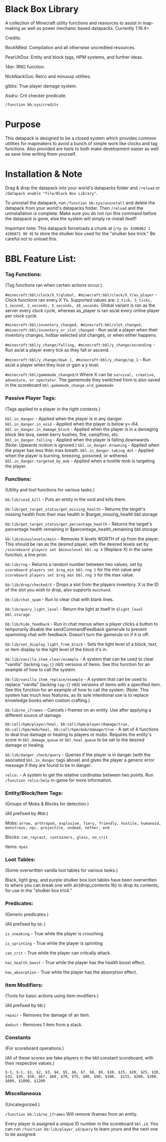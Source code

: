 # Black Box Library
A collection of Minecraft utility functions and resources to assist in map-making as well as power mechanic based datapacks.
Currently 1.19.4+

Credits:

RockNRed: Compilation and all otherwise uncredited resources.

PearUhDox: Entity and block tags, HPM systems, and further ideas.

14er: RNG function.

NickNackGus: Relco and minusxp utilities.

gibbs: True player damage system.

Asdru: Crit checker predicate.

`/function bb:sys/credits`

# Purpose

This datapack is designed to be a closed system which provides common utilities for mapmakers to avoid a bunch of simple work like clocks and tag functions. Also provided are tools to both make development easier as well as save time writing them yourself.

# Installation & Note

Drag & drop the datapack into your world's datapacks folder and `/reload` or `/datapack enable "file/Black Box Library"`.

To uninstall the datapack, run `/function bb:sys/uninstall` and delete the datapack from your world's datapacks folder.
Then `/reload` and the uninstallation is complete. Make sure you do not run this command before the datapack is gone, else the system will simply re-install itself!

Important note: This datapack forceloads a chunk at (`/tp @s 4206862 1 4206872 90 0`) to store the shulker box used for the "shulker box trick." Be careful not to unload this.


# BBL Feature List:

### **Tag Functions:**

(Tag functions ran when certain actions occur.)

`#minecraft:bbl/clock/X_Y/global, #minecraft:bbl/clock/X_Y/as_player` - Clock functions ran every X Ys. Supported values are: `1_tick, 5_ticks, 1_second, 2_seconds, 5_seconds, 10_seconds`. Global variant is ran as the server every clock cycle, whereas as_player is ran as/at every online player per clock cycle.

`#minecraft:bbl/inventory_changed, #minecraft:bbl/slot_changed, #minecraft:bbl/inventory_or_slot_changed` - Run as/at a player when their inventory changes, hotbar selected slot changes, or when either happens. 

`#minecraft:bbl/y_change/falling, #minecraft:bbl/y_change/ascending` - Run as/at a player every tick as they fall or ascend.

`#minecraft:bbl/y_change/down_1, #minecraft:bbl/y_change/up_1` - Run as/at a player when they lose or gain a y level.

`#minecraft:bbl/gamemode_changed/X` Where X can be `survival, creative, adventure, or spectator`. The gamemode they swiitched from is also saved in the scoreboard `bbl.gamemode_change.old_gamemode`

### **Passive Player Tags:**

(Tags applied to a player in the right contexts.)

`bbl.in_danger` - Applied when the player is in any danger.
`bbl.in_danger.in_void` - Applied when the player is below y=-64.
`bbl.in_danger.in_damage_block` - Applied when the player is in a damaging block like lava, sweet berry bushes, fire, campfires, etc.
`bbl.in_danger.falling` - Applied when the player is falling downwards (Note: Upwards motion is ignored.)
`bbl.in_danger.drowning` - Applied when the player has less then max breath.
`bbl.in_danger.taking_dot` - Applied when the player is burning, breezing, poisoned, or withered.
`bbl.in_danger.targeted_by_mob` - Applied when a hostile mob is targeting the player.

### **Functions:**

(Utility and tool functions for various tasks.)

`bb:lib/void_kill` - Puts an entity in the void and kills them.

`bb:lib/get_target_status/get_missing_health` - Returns the target's missing health from their max health in $target_missing_health bbl.storage

`bb:lib/get_target_status/get_percentage_health` - Returns the target's percentage health remaining in $percentage_health_remaining bbl.storage

`bb:lib/minuslevels/main` - Removes X levels WORTH of xp from the player. This should be ran as the desired player, with the desired levels set by `/scoreboard players set $minuslevel bbl.xp X` (Replace X) in the same function, a line prior.

`bb:lib/rng` - Returns a random number between two values, set by `scoreboard players set $rng_min bbl.rng 1` for the min value and `scoreboard players set $rng_max bbl.rng 3` for the max value.

`bb:lib/drop/checked/X` - Drops a slot from the players inventory. X is the ID of the slot you wish to drop, also supports `mainhand`.

`bb:lib/chat_spam` - Run to clear chat with blank lines.

`bb:lib/query_light_level` - Return the light at itself in `$light_level bbl.storage`.

`bb:lib/hide_feedback` - Run in chat menus when a player clicks a button to temporarily disable the sendCommandFeedback gamerule to prevent spamming chat with feedback. Doesn't turn the gamerule on if it is off.

`bb:lib/set_display_light_from_block` - Sets the light level of a block, text, or item display to the light level of the block it's in.

`bb:lib/vanilla_item_clear/example` - A system that can be used to clear "vanilla" (lacking `tag:{}` nbt) versions of items. See this function for an example of how to call the system.

`bb:lib/vanilla_item_replace/example` - A system that can be used to replace "vanilla" (lacking `tag:{}` nbt) versions of items with a specified item. See this function for an example of how to call the system. (Note: This system has much less features, as its sole intentional use is to replace knowledge books when custom crafting.)

`bb:lib/no_iframes` - Cancels i-frames on an entity. Use after applying a different source of damage.

`bb:call/hpm/player/heal, bb:call/hpm/player/damage/true, bb:call/hpm/mob/heal, bb:call/hpm/mob/damage/true` - A set of 4 functions to deal true damage or healing to players or mobs. Requires the entity's score in `bbl.damage_queue` or `bbl.heal_queue` to be set to the desired damage or healing.

`bb:lib/danger_check/query` - Queries if the player is in danger (with the asociated `bbl.in_danger` tags above) and gives the player a generic error message if they are found to be in danger.

`relco:` - A system to get the relative cordinates between two points. Run `/function relco:help` in-game for more information.



### **Entity/Block/Item Tags:**

(Groups of Mobs & Blocks for detection.)

(All prefixed by #bb:)

Mobs: `arrow, arthropod, explosive, fiery, friendly, hostile, humanoid, monstrous, npc, projectile, undead, nether, end`

Blocks: `can_raycast, containers, glass, no_crit`

Items: `dyes`

### **Loot Tables:**

(Some overwritten vanilla loot tables for various tasks.)

Black, light gray, and purple shulker box loot tables have been overwritten to where you can break one with air{drop_contents:1b} to drop its contents, for use in the "shulker box trick."



### **Predicates:**

(Generic predicates.)

(All prefixed by `bb:`)

`is_sneaking` - True while the player is crouching

`is_sprinting` - True while the player is sprinting

`can_crit` - True while the player can critcally attack.

`has_health_boost` - True while the player has the health boost effect.

`has_absorption` - True while the player has the absorption effect.

### **Item Modifiers:**

(Tools for basic actions using item modifiers.)

(All prefixed by bb:)

`repair` - Removes the damage of an item.

`deduct` - Removes 1 item from a stack.



### **Constants**

(For scoreboard operations.)

(All of these scores are fake players in the bbl.constant scoreboard, with their respective values.)

`$-1, $-1, $1, $2, $3, $4, $5, $6, $7, $8, $9, $10, $15, $20, $25, $30, $33, $35, $50, $67, $68, $70, $75, $80, $90, $100,  $115, $200, $300, $600, $1000, $1200`



### **Miscellaneous**

(Uncategorized.)

`/function bb:lib/no_iframes` Will remove iframes from an entity.

Every player is assigned a unique ID number in the scoreboard `bbl.id`. You can run `/function bb:lib/player_id/query` to learn yours and the next one to be assigned.
